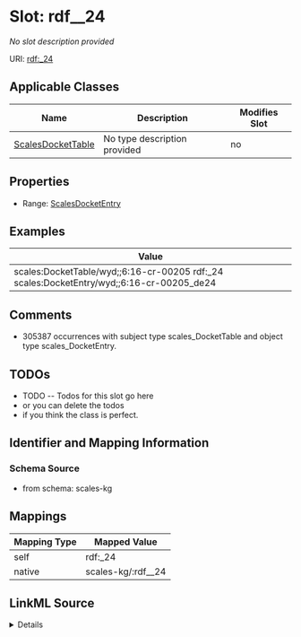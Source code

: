 

# Slot: rdf__24


_No slot description provided_





URI: [rdf:_24](http://www.w3.org/1999/02/22-rdf-syntax-ns#_24)



<!-- no inheritance hierarchy -->





## Applicable Classes

| Name | Description | Modifies Slot |
| --- | --- | --- |
| [ScalesDocketTable](../classes/ScalesDocketTable.md) | No type description provided |  no  |







## Properties

* Range: [ScalesDocketEntry](../classes/ScalesDocketEntry.md)






## Examples

| Value |
| --- |
| scales:DocketTable/wyd;;6:16-cr-00205 rdf:_24 scales:DocketEntry/wyd;;6:16-cr-00205_de24 |

## Comments

* 305387 occurrences with subject type scales_DocketTable and object type scales_DocketEntry.

## TODOs

* TODO -- Todos for this slot go here
* or you can delete the todos
* if you think the class is perfect.

## Identifier and Mapping Information







### Schema Source


* from schema: scales-kg




## Mappings

| Mapping Type | Mapped Value |
| ---  | ---  |
| self | rdf:_24 |
| native | scales-kg/:rdf__24 |




## LinkML Source

<details>
```yaml
name: rdf__24
description: No slot description provided
todos:
- TODO -- Todos for this slot go here
- or you can delete the todos
- if you think the class is perfect.
comments:
- 305387 occurrences with subject type scales_DocketTable and object type scales_DocketEntry.
examples:
- value: scales:DocketTable/wyd;;6:16-cr-00205 rdf:_24 scales:DocketEntry/wyd;;6:16-cr-00205_de24
from_schema: scales-kg
rank: 1000
slot_uri: rdf:_24
alias: rdf__24
domain_of:
- scales_DocketTable
range: scales_DocketEntry

```
</details>